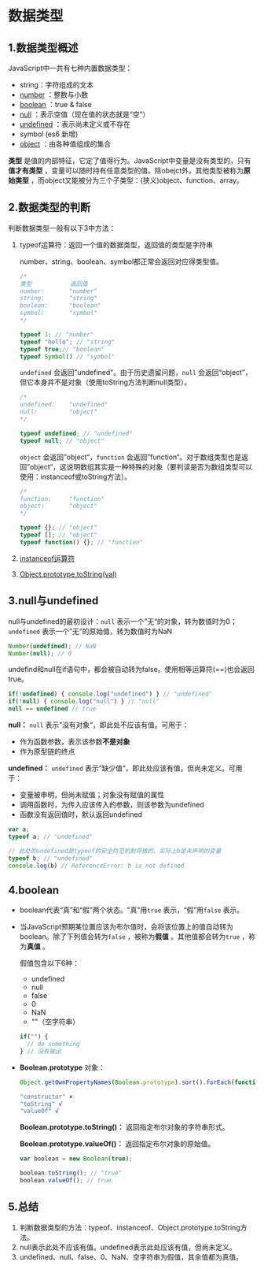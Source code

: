 # 数据类型

## 1.数据类型概述

JavaScript中一共有七种内置数据类型：

- string：字符组成的文本
- [number](https://github.com/AlfredYan/JavaScript-Note/blob/master/notes/%E6%95%B0%E5%80%BC.md) ：整数与小数
- [boolean](https://github.com/AlfredYan/JavaScript-Note/blob/master/notes/%E6%95%B0%E6%8D%AE%E7%B1%BB%E5%9E%8B.md#4boolean) ：true & false
- [null](https://github.com/AlfredYan/JavaScript-Note/blob/master/notes/%E6%95%B0%E6%8D%AE%E7%B1%BB%E5%9E%8B.md#3null与undefined) ：表示空值（现在值的状态就是“空”）
- [undefined](https://github.com/AlfredYan/JavaScript-Note/blob/master/notes/%E6%95%B0%E6%8D%AE%E7%B1%BB%E5%9E%8B.md#3null与undefined) ：表示尚未定义或不存在
- symbol (es6 新增)
- [object](https://github.com/AlfredYan/JavaScript-Note/blob/master/notes/%E5%AF%B9%E8%B1%A1.md) ：由各种值组成的集合

**类型** 是值的内部特征，它定了值得行为。JavaScript中变量是没有类型的，只有**值才有类型** ，变量可以随时持有任意类型的值。除obejct外，其他类型被称为**原始类型** ，而object又能被分为三个子类型：(狭义)object、function、array。

## 2.数据类型的判断

判断数据类型一般有以下3中方法：

1. typeof运算符：返回一个值的数据类型，返回值的类型是字符串

   number、string、boolean、symbol都正常会返回对应得类型值。

   ```javascript
   /*
   类型           返回值
   number:       "number"
   string:       "string"
   boolean:      "boolean"
   symbol:       "symbol"
   */

   typeof 1; // "number" 
   typeof "hello"; // "string"
   typeof true;// "boolean"
   typeof Symbol() // "symbol"
   ```

   ``undefined`` 会返回"undefined"。由于历史遗留问题，``null`` 会返回“object”，但它本身并不是对象（使用toString方法判断null类型）。

   ```javascript
   /*
   undefined:    "undefined"
   null:         "object"
   */

   typeof undefined; // "undefined"
   typeof null; // "object"
   ```

   ``object`` 会返回”object“，``function`` 会返回”function“。对于数组类型也是返回”object“，这说明数组其实是一种特殊的对象（要判读是否为数组类型可以使用：instanceof或toString方法）。

   ```javascript
   /*
   function:     "function"
   object:       "object"
   */

   typeof {}; // "object"
   typeof []; // "object"
   typeof function() {}; // "function"
   ```

2. [instanceof运算符](https://github.com/AlfredYan/JavaScript-Note/blob/master/notes/JavaScript%E5%8E%9F%E5%9E%8B%E4%B8%8E%E5%8E%9F%E5%9E%8B%E9%93%BE.md#5instanceof运算符) 

3. [Object.prototype.toString(val)](https://github.com/AlfredYan/JavaScript-Note/blob/master/notes/%E5%86%85%E7%BD%AE%E5%AF%B9%E8%B1%A1/Object.md#13objectprototype对象) 

## 3.null与undefined

null与undefined的最初设计：``null`` 表示一个”无“的对象，转为数值时为0；``undefined`` 表示一个”无“的原始值，转为数值时为NaN

```javascript
Number(undefined); // NaN
Number(null); // 0
```

undefind和null在if语句中，都会被自动转为false。使用相等运算符(==)也会返回true。

```javascript
if(!undefined) { console.log("undefined") } // "undefined"
if(!null) { console.log("null") } // "null"
null == undefined // true
```

**null：** ``null`` 表示”没有对象“，即此处不应该有值。可用于：

- 作为函数参数，表示该参数**不是对象** 
- 作为原型链的终点

**undefined：**  ``undefined`` 表示”缺少值“，即此处应该有值，但尚未定义。可用于：

- 变量被申明，但尚未赋值；对象没有赋值的属性
- 调用函数时，为传入应该传入的参数，则该参数为undefined
- 函数没有返回值时，默认返回undefined

```javascript
var a;
typeof a; // "undefined"

// 此处的undefined是typeof的安全防范机制导致的，实际上b是未声明的变量
typeof b; // "undefined"
console.log(b) // ReferenceError: b is not defined
```

## 4.boolean

- boolean代表“真”和“假”两个状态。"真"用``true`` 表示，“假”用``false`` 表示。



- 当JavaScript预期某位置应该为布尔值时，会将该位置上的值自动转为boolean。除了下列值会转为``false`` ，被称为**假值** 。其他值都会转为``true`` ，称为**真值** 。

  假值包含以下6种：

  - undefined
  - null
  - false
  - 0
  - NaN
  - ""（空字符串）

  ```javascript
  if("") { 
    // do something 
  } // 没有输出
  ```


- **Boolean.prototype** 对象：

  ```javascript
  Object.getOwnPropertyNames(Boolean.prototype).sort().forEach(function(val) { console.log(val); });

  "constructor" ×
  "toString" √
  "valueOf" √
  ```

  **Boolean.prototype.toString()：** 返回指定布尔对象的字符串形式。

  **Boolean.prototype.valueOf()：** 返回指定布尔对象的原始值。

  ```javascript
  var boolean = new Boolean(true);

  boolean.toString(); // "true"
  boolean.valueOf(); // true
  ```

## 5.总结

1. 判断数据类型的方法：typeof、instanceof、Object.prototype.toString方法。
2. null表示此处不应该有值。undefined表示此处应该有值，但尚未定义。
3. undefined、null、false、0、NaN、空字符串为假值，其余值都为真值。
